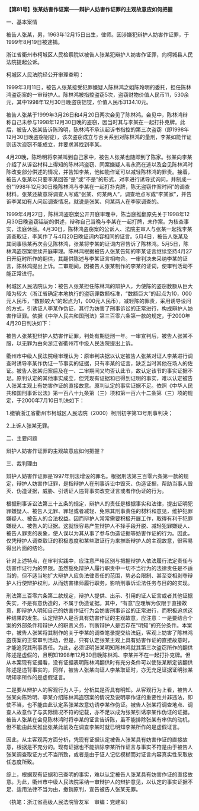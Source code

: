 **【第81号】张某妨害作证案——辩护人妨害作证罪的主观故意应如何把握**

一、基本案情

被告人张某，男，1963年12月15日出生，律师。因涉嫌犯辩护人妨害作证罪，于1999年8月19日被逮捕。

浙江省衢州市柯城区人民检察院以被告人张某犯辩护人妨害作证罪，向柯城县人民法院提起公诉。

柯城区人民法院经公开审理查明：

1999年3月11日，被告人张某接受犯罪嫌疑人陈林鸿之姐陈玲明的委托，担任陈林鸿盗窃案的一审辩护人。陈林鸿被指控盗窃5次，盗窃财物价值人民币11，530余元，其中1998年12月30日晚盗窃铝锭，价值人民币3134.10元。

被告人张某于1999年3月26日和4月20日两次会见了陈林鸿。会见中，陈林鸿辩称自己未参与1998年12月30日晚的盗窃，因当时其与李某在一起打扑克牌。此后，被告人张某告诉陈玲明，陈林鸿不承认起诉书指控的第三次盗窃（即1998年12月30日晚盗窃铝锭），该次盗窃成立与否关系到对陈林鸿的量刑，李某如能作证则该次盗窃不能成立，并要求其找到李某。

4月20晚，陈玲明将李某叫到自己家中，被告人张某也随即到了陈家。张某向李某介绍了从诉讼材料上得知的陈林鸿盗窃、同案嫌疑人韦永亮在逃以及会见陈林鸿时陈改变部分供述的情况，并告知李某，他如能作证可以减轻陈林鸿的罪责。接着，被告人张某以只要李某回答“是”或“不是”的形式，对李进行诱导式询问，并制成一份"1998年12月30日晚陈林鸿与李某在一起打扑克牌，陈无盗窃作案时间”的调查材料。张某还故意将调查人写成“张某、何某两人”，调查地点写成“李某家”，并告诉李某如有人问起调查情况，就说是张某、何某两人在李家调查的。

1999年4月27日，陈林鸿盗窃案公开开庭审理中，陈当庭推翻原先关于1998年12月30日晚盗窃铝锭的供述，辩称自己当晚与李某在一起打牌，未作案。为核查事实，法庭休庭。4月30日，陈林鸿盗窃案的公诉人、法院主审人与张某一起找李某调查取证，李某作了与4月20日晚证词内容相同的证言。5月4日，被告人张某及其同事徐某再次会见陈林鸿，张某将李某的证词内容告诉了陈林鸿。5月5日，陈林鸿盗窃案继续开庭审理。陈林鸿根据被告人张某告知的李某证言继续坚持4月27日开庭时所作的翻供，其翻供陈述与李某证言相吻合。一审判决未采纳李某的证言，陈林鸿提出上诉。二审期间，因被告人张某制作的李某的证词，使审判活动不能正常进行。

柯城区人民法院认为：被告人张某担任陈林鸿的辩护人，为使陈的盗窃数额从巨大降为较大（浙江省确定本地执行的盗窃罪数额标准，“数额巨大”的起点为10，000元人民币，“数额较大”的起点为1，000元人民币），减轻陈的罪责，采用诱导设问的方式，引诱证人李某作伪证，其行为妨害了刑事诉讼的正常进行，构成辩护人妨害作证罪。依据《中华人民共和国刑法》第三百零六条第一款的规定，于2000年4月20日判决如下：

被告人张某犯辩护人妨害作证罪，判处有期徒刑一年。一审宣判后，被告人张某不服，以无罪为由向浙江省衢州市中级人民法院提出上诉。

衢州市中级人民法院经审理认为：原审判决据以认定被告人张某对证人李某进行调查时诱导李某作伪证一节事实的证据，只有李某的证言，缺乏当时其他在场人的佐证。被告人张某归案后及在一、二审期间又均否认此节，故认定该节的事实证据不足。原判认定的其他事实成立，但凭现有证据和已得到证明的事实，难以认定被告人张某主观上有妨害作证的直接故意。原判认定的事实证据不足。依照《中华人民共和国刑事诉讼法》第一百八十九条第（三）项和第一百六十二条第（三）项的规定，于2000年7月10日判决如下：

1.撤销浙江省衢州市柯城区人民法院（2000）柯刑初字第13号刑事判决；

2.上诉人张某无罪。

二、主要问题

辩护人妨害作证罪的主观故意应如何把握？

三、裁判理由

辩护人妨害作证罪是1997年刑法增设的罪名。根据刑法第三百零六条第一款的规定，辩护人妨害作证罪，是指辩护人在刑事诉讼中毁灭、伪造证据，帮助当事人毁灭、伪造证据，威胁、引诱证人违背事实改变证言或者作伪证的行为。

根据刑事诉讼法第三十五条的规定，辩护人的责任是根据事实和法律，提出证明犯罪嫌疑人、被告人无罪、罪轻或者减轻、免除其刑事责任的材料和意见，维护犯罪嫌疑人、被告人的合法权益。因而辩护人常常需要积极开展工作，取得有利于犯罪嫌疑人、被告人的证据。这就很容易产生辩护人不择手段开脱、减轻犯罪嫌疑人、被告人罪责的表象，使人误以为其从事了参与伪造证据等妨害作证的行为。因此，仅凭辩护人调查取证的积极态度和某些取证行为来推断辩护人的主观故意，很容易得出片面的结论。

针对上述特点，在审判实践中，应注意严格区别与把握辩护人依法履行法定责任与妨害作证行为的界限。虽然豁免辩护人履行职责中一切不当行为的法律责任是不适当的，但不适当地扩大辩护人应负法律责任的范围，势必会限制、甚至变相剥夺辩护人行使辩护权利，从而妨害律师履行职务，影响刑事诉讼法任务与目的的实现。

刑法第三百零六条第二款规定，辩护人提供、出示、引用的证人证言或者其他证据失实，不是有意伪造的，不属于伪造证据。其中，“有意”应理解为仅限于直接故意，即辩护人明知自己的妨害作证行为会妨害刑事诉讼的正常进行，而积极追求这种结果的发生。认定辩护人是否具有妨害作证的主观故意，应注意：一是要结合个案的外部条件和辩护人的职责义务，判断辩护人是否存在“明知”的充分条件。本案中，被告人张某将其制作的关于李某的调查笔录提交给法庭，客观上妨害了陈林鸿盗窃案的正常审判活动，但是，只有认定张某主观上具有妨害作证的直接故意时，才能追究其刑事责任。为此，必须证明张某明知陈林鸿就其第三次盗窃所作的翻供陈述是虚假的，且明知1998年12月30日晚陈林鸿、李某并不在一起打扑克牌。但从本案现有证据看，没有证据表明陈林鸿翻供时有充分条件可以使张某断定该翻供陈述是违背事实的，同样，被告人张某向证人李某取证时，亦无充足证据证明张某明知李所作的是虚假证言。

二是要从辩护人的客观行为人手，分析其是否具有明知。从客观行为上看，被告人张某向陈玲明、李某介绍陈林鸿盗窃案的情况及说明李作证的重要性并非违法，即使不当，也不能由此认定系张某故意劝诱李某作伪证。被告人张某将调查地点、调查人故意作了与实际情况不符的记载，亦不足以成为张某引诱李某作伪证的证据。被告人张某在会见陈林鸿时将李某的证言告诉陈，虽不能排除张某有串供的动机，但不能由此反推出张某此前及在调查李某时就已明知李某所作的是虚假证言。

因此，从主客观两方面分析，凭现有证据认定被告人张某具有妨害作证的直接故意，根据是不充分的。现有证据也不能排除李某所作证言与事实不符是由于被告人张某调查取证方式不当所致，或者是由于证人记忆模糊而对证言内容真实性采取放任态度所致。

综上，根据现有证据和已查明的事实，难以认定被告人张某具有妨害作证的直接故意。为此，衢州市中级人民法院采纳一审辩护人的辩护意见，以认定的事实证据不足、适用法律不当为由，撤销原判，宣告被告人张某无罪。

（执笔：浙江省高级人民法院管友军　审编：党建军）
